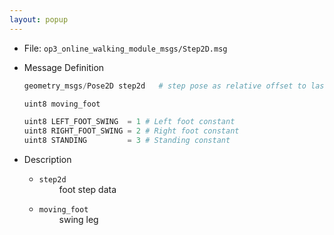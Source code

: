 ```yaml
---
layout: popup
---
```


- File: `op3_online_walking_module_msgs/Step2D.msg`

- Message Definition

  ```py
  geometry_msgs/Pose2D step2d   # step pose as relative offset to last leg

  uint8 moving_foot   

  uint8 LEFT_FOOT_SWING  = 1 # Left foot constant
  uint8 RIGHT_FOOT_SWING = 2 # Right foot constant
  uint8 STANDING         = 3 # Standing constant
  ```

- Description  

    * `step2d`   
&emsp;&emsp; foot step data      

    * `moving_foot`    
&emsp;&emsp; swing leg   
